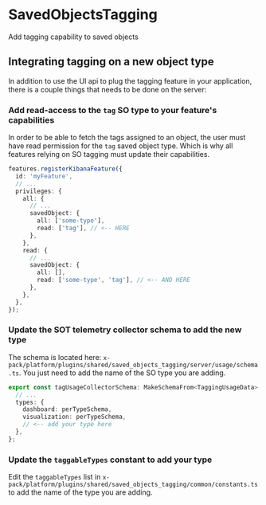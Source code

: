 # SavedObjectsTagging

Add tagging capability to saved objects

## Integrating tagging on a new object type

In addition to use the UI api to plug the tagging feature in your application, there is a couple
things that needs to be done on the server:

### Add read-access to the `tag` SO type to your feature's capabilities

In order to be able to fetch the tags assigned to an object, the user must have read permission
for the `tag` saved object type. Which is why all features relying on SO tagging must update
their capabilities.

```typescript
features.registerKibanaFeature({
  id: 'myFeature',
  // ...
  privileges: {
    all: {
      // ...
      savedObject: {
        all: ['some-type'],
        read: ['tag'], // <-- HERE
      },
    },
    read: {
      // ...
      savedObject: {
        all: [],
        read: ['some-type', 'tag'], // <-- AND HERE
      },
    },
  },
});
```

### Update the SOT telemetry collector schema to add the new type

The schema is located here: `x-pack/platform/plugins/shared/saved_objects_tagging/server/usage/schema.ts`. You
just need to add the name of the SO type you are adding.

```ts
export const tagUsageCollectorSchema: MakeSchemaFrom<TaggingUsageData> = {
  // ...
  types: {
    dashboard: perTypeSchema,
    visualization: perTypeSchema,
    // <-- add your type here
  },
};
```

### Update the `taggableTypes` constant to add your type

Edit the `taggableTypes` list in `x-pack/platform/plugins/shared/saved_objects_tagging/common/constants.ts` to add
the name of the type you are adding.
